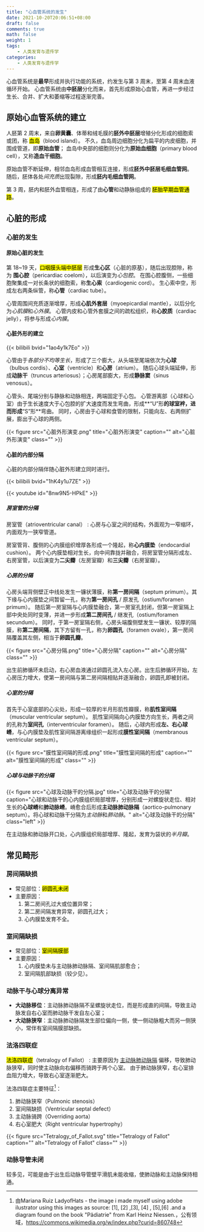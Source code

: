```yaml
---
title: "心血管系统的发生"
date: 2021-10-20T20:06:51+08:00
draft: false
comments: true
math: false
weight: 1
tags:
    - 人类发育与遗传学
categories:
    - 人类发育与遗传学
---
```


心血管系统是**最早**形成并执行功能的系统，约发生与第 3 周末，至第 4 周末血液循环开始。
心血管系统由**中胚层**分化而来，首先形成原始心血管，再进一步经过生长、合并、扩大和萎缩等过程逐渐完善。

<!--more-->

## 原始心血管系统的建立

人胚第 2 周末，来自**卵黄囊**、体蒂和绒毛膜的**胚外中胚层**增殖分化形成的细胞索或团，称 <mark>血岛</mark>（blood island）。
不久，血岛周边细胞分化为扁平的内皮细胞，并围成管道，即**原始血管**；
血岛中央部的细胞则分化为**原始血细胞**（primary blood cell），又称**造血干细胞**。

原始血管不断延伸，相邻血岛形成血管相互连接，形成**胚外中胚层毛细血管网**。
随后，胚体各处*间充质*出现裂隙，形成**胚内毛细血管网**。

第 3 周，胚内和胚外血管相连，形成了由**心管**和动静脉组成的 <mark>胚胎早期血管通路</mark>。

## 心脏的形成

### 心脏的发生

#### 原始心脏的发生

第 18\~19 天，<mark>口咽膜头端中胚层</mark> 形成**生心区**（心脏的原基），随后出现腔隙，称为
**围心腔**（pericardiac coelom），以后演变为*心包腔*。
在围心腔腹侧，一些细胞聚集成一对长条状的细胞索，称**生心索**（cardiogenic cord）。
生心索中空，形成左右两条纵管，称**心管**（cardiac tube）。

心管周围间充质逐渐增厚，形成**心肌外套层**（myoepicardial mantle），以后分化为*心肌膜*和*心外膜*。
心管内皮和心管外套膜之间的疏松组织，称**心胶质**（cardiac jelly），将参与形成*心内膜*。

#### 心脏外形的建立

{{< bilibili bvid="1ao4y1k7Eo" >}}

心管由于*各部分不均等生长*，形成了三个膨大，从头端至尾端依次为**心球**（bulbus cordis）、**心室**（ventricle）和**心房**（atrium）。
随后心球头端延伸，形成**动脉干**（truncus arteriosus）；心房尾部膨大，形成**静脉窦**（sinus venosus）。

心管头、尾端分别与静脉和动脉相连，两端固定于心包。
心管游离部（心球和心室）由于生长速度大于心包腔的扩大速度而发生弯曲，形成**“U”形**的球室袢，进而形成**“S”形**弯曲。
同时，心房由于心球和食管的限制，只能向左、右两侧扩展，膨出于心球的两侧。

{{< figure src="心脏外形演变.png" title="心脏外形演变" caption="" alt="心脏外形演变" class="" >}}

#### 心脏的内部分隔

心脏的内部分隔伴随心脏外形建立同时进行。

{{< bilibili bvid="1hK4y1u7ZE" >}}

{{< youtube id="8nw9N5-HPkE" >}}

##### 房室管的分隔

房室管（atrioventricular canal）
: 心房与心室之间的结构，外面观为一窄缩环，内面观为一狭窄管道。

房室管背、腹侧的心内膜组织增厚各形成一个隆起，称**心内膜垫**（endocardial cushion）。
两个心内膜垫相对生长，向中间靠拢并融合，将房室管分隔形成左、右房室管，以后演变为**二尖瓣**（左房室瓣）和**三尖瓣**（右房室瓣）。

##### 心房的分隔

心房头端背侧壁正中线处发生一镰状薄膜，称**第一房间隔**（septum primum）。其下缘与心内膜垫之间暂留一孔，称为**第一房间孔** / 原发孔（ostium/foramen primum）。
随后第一房室隔与心内膜垫融合，第一房室孔封闭，但第一房室隔上部中央处同时变薄，并进一步形成**第二房间孔** / 继发孔（ostium/foramen secundum）。
同时，于第一房室隔右侧，心房头端腹侧壁发生一镰状、较厚的隔膜，称**第二房间隔**，其下方留有一孔，称为**卵圆孔**（foramen ovale），第一房间隔覆盖其左侧，相当于**卵圆孔瓣**。

{{< figure src="心房分隔.png" title="心房分隔" caption="" alt="心房分隔" class="" >}}

出生前肺循环未启动，右心房血液通过卵圆孔流入左心房。出生后肺循环开始，左心房压力增大，使第一房间隔与第二房间隔相贴并逐渐融合，卵圆孔即被封闭。

##### 心室的分隔

首先于心室底部的心尖处，形成一较厚的半月形肌性瓣膜，称**肌性室间隔**（muscular ventricular septum）。
肌性室间隔向心内膜垫方向生长，两者之间的孔称为**室间孔**（interventricular foramen）。
随后，心球内形成**左、右心球嵴**，与心内膜垫及肌性室间隔游离缘组织一起形成**膜性室间隔**（membranous ventricular septum）。

{{< figure src="膜性室间隔的形成.png" title="膜性室间隔的形成" caption="" alt="膜性室间隔的形成" class="" >}}

##### 心球与动脉干的分隔

{{< figure src="心球及动脉干的分隔.jpg" title="心球及动脉干的分隔" caption="心球和动脉干的心内膜组织局部增厚，分别形成一对螺旋状走位、相对生长的**心球嵴**和**肺动脉嵴**。嵴愈合后形成**主动脉肺动脉隔**（aortico-pulmonary septum）。将心球和动脉干分隔为*主动脉*和*肺动脉*。" alt="心球及动脉干的分隔" class="left" >}}

[^2]: https://discovery.lifemapsc.com/library/review-of-medical-embryology/chapter-120-septation-of-ventricles-truncus-arteriosus-and-conus-cordis

在主动脉和肺动脉开口处，心内膜组织局部增厚、隆起，发育为袋状的*半月瓣*。

## 常见畸形

### 房间隔缺损

- 常见部位：<mark>卵圆孔未闭</mark>
- 主要原因：
    1. 第二房间孔过大或位置异常；
    2. 第二房间隔发育异常，卵圆孔过大；
    3. 心内膜垫发育不全。

### 室间隔缺损

- 常见部位：<mark>室间隔膜部</mark>
- 主要原因：
    1. 心内膜垫未与主动脉肺动脉隔、室间隔肌部愈合；
    2. 室间隔肌部缺损（较少见）。

### 动脉干与心球分离异常

- **大动脉移位**：主动脉肺动脉隔不呈螺旋状走位，而是形成直的间隔，导致主动脉发自右心室而肺动脉干发自左心室；
- **大动脉狭窄**：主动脉肺动脉隔发生部位偏向一侧，使一侧动脉粗大而另一侧狭小，常伴有室间隔膜部缺损。

### 法洛四联症

<mark>法洛四联症</mark>（tetralogy of Fallot）
: 主要原因为 [主动脉肺动脉隔](#心球与动脉干的分隔) 偏移，导致肺动脉狭窄，同时使主动脉向右偏移而骑跨于两个心室。
  由于肺动脉狭窄，右心室排血阻力增大，导致右心室逐渐肥大。

法洛四联症主要特征[^1]：
1. 肺动脉狭窄（Pulmonic stenosis）
2. 室间隔缺损（Ventricular septal defect）
3. 主动脉骑跨（Overriding aorta）
4. 右心室肥大（Right ventricular hypertrophy）

[^1]: 由Mariana Ruiz LadyofHats - the image i made myself using adobe ilustrator using this images as source: [1], [2] ,[3], [4] , [5],[6] .and a diagram found on the book &quot;Pädiatrie&quot; from Karl Heinz Niessen.，公有领域，https://commons.wikimedia.org/w/index.php?curid=860748

{{< figure src="Tetralogy_of_Fallot.svg" title="Tetralogy of Fallot" caption="" alt="Tetralogy of Fallot" class="" >}}

### 动脉导管未闭

较多见，可能是由于出生后动脉导管壁平滑肌未能收缩，使肺动脉和主动脉保持相通。
